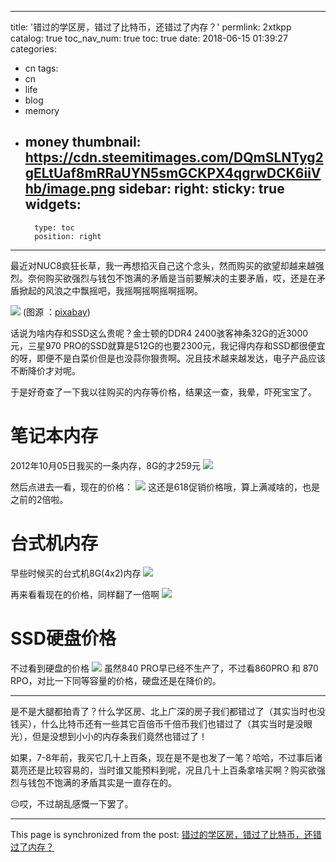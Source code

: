 
---
title: '错过的学区房，错过了比特币，还错过了内存？'
permlink: 2xtkpp
catalog: true
toc_nav_num: true
toc: true
date: 2018-06-15 01:39:27
categories:
- cn
tags:
- cn
- life
- blog
- memory
- money
thumbnail: https://cdn.steemitimages.com/DQmSLNTyg2gELtUaf8mRRaUYN5smGCKPX4qgrwDCK6iiVhb/image.png
sidebar:
    right:
        sticky: true
widgets:
    -
        type: toc
        position: right
---


最近对NUC8疯狂长草，我一再想掐灭自己这个念头，然而购买的欲望却越来越强烈。奈何购买欲强烈与钱包不饱满的矛盾是当前要解决的主要矛盾，哎，还是在矛盾掀起的风浪之中飘摇吧，我摇啊摇啊摇啊摇啊。

![](https://cdn.steemitimages.com/DQmSLNTyg2gELtUaf8mRRaUYN5smGCKPX4qgrwDCK6iiVhb/image.png)
(图源 ：[pixabay](https://pixabay.com/))

话说为啥内存和SSD这么贵呢？金士顿的DDR4 2400骇客神条32G的近3000元，三星970 PRO的SSD就算是512G的也要2300元，我记得内存和SSD都很便宜的呀，即便不是白菜价但是也没蒜你狠贵啊。况且技术越来越发达，电子产品应该不断降价才对呢。

于是好奇查了一下我以往购买的内存等价格，结果这一查，我晕，吓死宝宝了。

# 笔记本内存

2012年10月05日我买的一条内存，8G的才259元
![](https://cdn.steemitimages.com/DQmQwM99zXUMSJSArSiqJNRgFqm7ZHfY41Wjzng4Ax4beiB/image.png)

然后点进去一看，现在的价格：
![](https://cdn.steemitimages.com/DQmfEKZtCFLRyzQSq1HhTDS43ZBsJqCxoaXbTe1P2mnd3Wu/image.png)
这还是618促销价格哦，算上满减啥的，也是之前的2倍啦。

# 台式机内存
早些时候买的台式机8G(4x2)内存
![](https://cdn.steemitimages.com/DQmUwLV5RWQwQtdVM2ismwwAPnn43wHhBLMgovCm1KZCQxz/image.png)

再来看看现在的价格，同样翻了一倍啊
![](https://cdn.steemitimages.com/DQmTmCiGGqVGfaN9oMcgVdGpqZSPGhYnUq8sD4nFDk1wGj2/image.png)

# SSD硬盘价格

不过看到硬盘的价格
![](https://cdn.steemitimages.com/DQmRjPkiaN6je74saYSfv3Ais2RxVp4b9LsyLsjtARjwQEL/image.png)
虽然840 PRO早已经不生产了，不过看860PRO 和 870 RPO，对比一下同等容量的价格，硬盘还是在降价的。

----

是不是大腿都拍青了？什么学区房、北上广深的房子我们都错过了（其实当时也没钱买），什么比特币还有一些其它百倍币千倍币我们也错过了（其实当时是没眼光），但是没想到小小的内存条我们竟然也错过了！

如果，7-8年前，我买它几十上百条，现在是不是也发了一笔？哈哈，不过事后诸葛亮还是比较容易的，当时谁又能预料到呢，况且几十上百条拿啥买啊？购买欲强烈与钱包不饱满的矛盾其实是一直存在的。

😔哎，不过胡乱感慨一下罢了。

- - -

This page is synchronized from the post: [错过的学区房，错过了比特币，还错过了内存？](https://steemit.com/@oflyhigh/2xtkpp)

